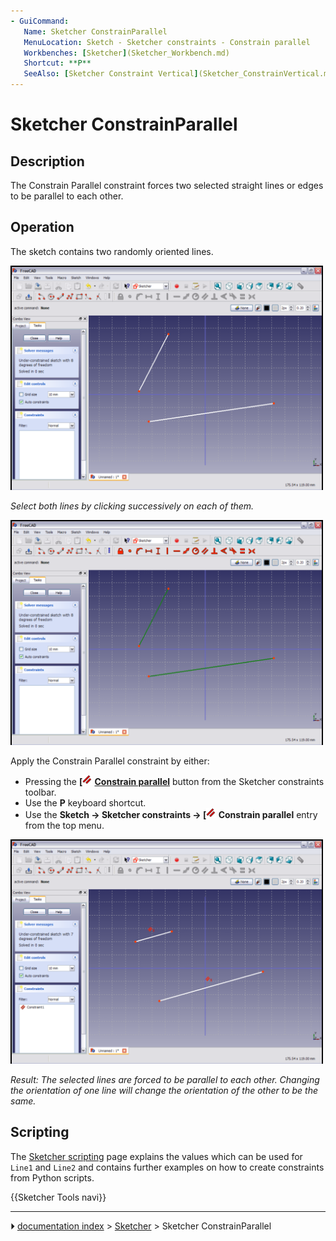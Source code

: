 ```yaml
---
- GuiCommand:
   Name: Sketcher ConstrainParallel
   MenuLocation: Sketch - Sketcher constraints - Constrain parallel
   Workbenches: [Sketcher](Sketcher_Workbench.md)
   Shortcut: **P**
   SeeAlso: [Sketcher Constraint Vertical](Sketcher_ConstrainVertical.md), [Sketcher Constraint Horizontal](Sketcher_ConstrainHorizontal.md)
---
```


# Sketcher ConstrainParallel

## Description

The Constrain Parallel constraint forces two selected straight lines or edges to be parallel to each other.

## Operation

The sketch contains two randomly oriented lines.

<img alt="" src=images/ConstrainParallel1.png  style="width:500px;">



*Select both lines by clicking successively on each of them.*

<img alt="" src=images/ConstrainParallel2.png  style="width:500px;">

Apply the Constrain Parallel constraint by either:

-   Pressing the **[<img src=images/Sketcher_ConstrainParallel.svg style="width:16px"> [Constrain parallel](Sketcher_ConstrainParallel.md)** button from the Sketcher constraints toolbar.
-   Use the **P** keyboard shortcut.
-   Use the **Sketch → Sketcher constraints → [<img src=images/Sketcher_ConstrainParallel.svg style="width:16px"> Constrain parallel** entry from the top menu.

<img alt="" src=images/ConstrainParallel3.png  style="width:500px;">



*Result: The selected lines are forced to be parallel to each other. Changing the orientation of one line will change the orientation of the other to be the same.*

## Scripting

 

The [Sketcher scripting](Sketcher_scripting.md) page explains the values which can be used for `Line1` and `Line2` and contains further examples on how to create constraints from Python scripts.




 {{Sketcher Tools navi}}



---
⏵ [documentation index](../README.md) > [Sketcher](Sketcher_Workbench.md) > Sketcher ConstrainParallel
